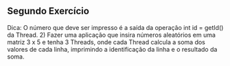 ## Segundo Exercício
Dica: O número que deve ser impresso é a saída da operação int id = getId() da Thread.
2) Fazer uma aplicação que insira números aleatórios em uma matriz 3 x 5 e tenha 3 Threads, onde cada Thread calcula a soma dos valores de cada linha, imprimindo a identificação da linha e o resultado da soma.
